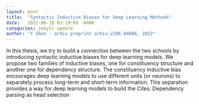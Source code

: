 ```yaml
---
layout: post
title:  "Syntactic Inductive Biases for Deep Learning Methods"
date:   2022-06-18 03:19:09 -0400
categories: jekyll update
author: "Y Shen - arXiv preprint arXiv:2206.04806, 2022"
---
```

In this thesis, we try to build a connection between the two schools by introducing syntactic inductive biases for deep learning models. We propose two families of inductive biases, one for constituency structure and another one for dependency structure. The constituency inductive bias encourages deep learning models to use different units (or neurons) to separately process long-term and short-term information. This separation provides a way for deep learning models to build the  Cites: Dependency parsing as head selection